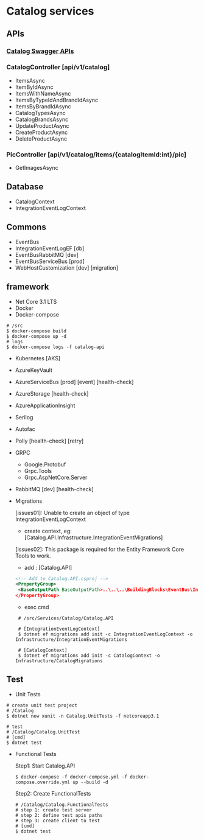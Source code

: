 # Catalog services

## APIs

### [Catalog Swagger APIs](http://host.docker.internal:5101/swagger)

### CatalogController [api/v1/catalog]

- ItemsAsync
- ItemByIdAsync
- ItemsWithNameAsync
- ItemsByTypeIdAndBrandIdAsync
- ItemsByBrandIdAsync
- CatalogTypesAsync
- CatalogBrandsAsync
- UpdateProductAsync
- CreateProductAsync
- DeleteProductAsync

### PicController [api/v1/catalog/items/{catalogItemId:int}/pic]

- GetImagesAsync

## Database

- CatalogContext
- IntegrationEventLogContext

## Commons

- EventBus
- IntegrationEventLogEF [db]
- EventBusRabbitMQ   [dev]
- EventBusServiceBus [prod]
- WebHostCustomization [dev] [migration]
## framework

- Net Core 3.1 LTS
- Docker
- Docker-compose
```
# /src
$ docker-compose build
$ docker-compose up -d
# logs
$ docker-compose logs -f catalog-api 
```
- Kubernetes [AKS]
- AzureKeyVault
- AzureServiceBus [prod] [event] [health-check]
- AzureStorage [health-check]
- AzureApplicationInsight
- Serilog
- Autofac
- Polly [health-check] [retry]
- GRPC
  - Google.Protobuf
  - Grpc.Tools
  - Grpc.AspNetCore.Server
- RabbitMQ [dev] [health-check]
- Migrations
  
  [issues01]: Unable to create an object of type IntegrationEventLogContext
    - create context, eg: [Catalog.API.Infrastructure.IntegrationEventMigrations]
  
  [issues02]: This package is required for the Entity Framework Core Tools to work.
    - add : [Catalog.API]
   ```xml
  <!-- Add to Catalog.API.csproj -->
  <PropertyGroup>
    <BaseOutputPath BaseOutputPath>..\..\..\BuildingBlocks\EventBus\IntegrationEventLogEF\bin\</BaseOutputPath>
  </PropertyGroup>
  ```
  - exec cmd
  ```
   # /src/Services/Catalog/Catalog.API
   
   # [IntegrationEventLogContext]
   $ dotnet ef migrations add init -c IntegrationEventLogContext -o Infrastructure/IntegrationEventMigrations

   # [CatalogContext]
   $ dotnet ef migrations add init -c CatalogContext -o Infrastructure/CatalogMigrations
  ```
## Test

- Unit Tests
```
# create unit test project 
# /Catalog
$ dotnet new xunit -n Catalog.UnitTests -f netcoreapp3.1

# test
# /Catalog/Catalog.UnitTest
# [cmd]
$ dotnet test
```

- Functional Tests

  Step1: Start Catalog.API
  ```
  $ docker-compose -f docker-compose.yml -f docker-compose.override.yml up --build -d  
  ```

  Step2: Create FunctionalTests
  ```
  # /Catalog/Catalog.FunctionalTests
  # step 1: create test server
  # step 2: define test apis paths
  # step 3: create client to test
  # [cmd]
  $ dotnet test
  ```
